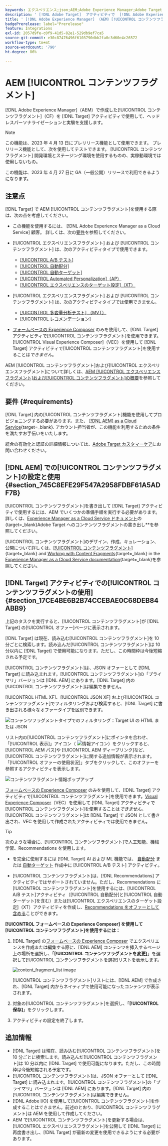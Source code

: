 ```yaml
---
keywords: エクスペリエンス;json;AEM;Adobe Experience Manager;Adobe Target への書き出し;コンテンツフラグメント;フラグメント;CF;cf;ヘッドレス;パーソナライゼーション;実験
description: ' [!DNL Adobe Target]  アクティビティで  [!DNL Adobe Experience Manager] [!UICONTROL  コンテンツフラグメント]を使用する方法について説明します。'
title: ' [!DNL Adobe Experience Manager] （AEM）[!UICONTROL コンテンツフラグメント]の使用方法?'
badgePrerelease: label="Prerelease"
feature: Integrations
exl-id: 2057d9fe-c0f9-41d5-82e1-529db9ef7ca5
source-git-commit: e30c87476496f6103790dbb2fa0c3d60e4c26572
workflow-type: tm+mt
source-wordcount: '790'
ht-degree: 86%

---
```


# AEM [!UICONTROL コンテンツフラグメント]

[!DNL Adobe Experience Manager]（AEM）で作成した[!UICONTROL コンテンツフラグメント]（CF）を [!DNL Target] アクティビティで使用して、ヘッドレスパーソナライゼーションと実験を支援します。

>[!NOTE]
>
>この機能は、2023 年 4 月 13 日にプレリリース機能として使用できます。 プレリリース機能として、次を使用してテストできます。 [!UICONTROL コンテンツフラグメント] 開発環境とステージング環境を使用するものの、実稼動環境では使用しないもの。
>
>この機能は、2023 年 4 月 27 日に GA（一般公開）リリースで利用できるようになります。

## 注意点

[!DNL Target] で AEM [!UICONTROL コンテンツフラグメント]を使用する際は、次の点を考慮してください。

* この機能を使用するには、 [!DNL Adobe Experience Manager as a Cloud Service] 顧客。 詳しくは、次の[要件](#section_AE6F0971E1574B3AA324003599B96E5A)を参照してください。
* [!UICONTROL エクスペリエンスフラグメント] および [!UICONTROL コンテンツフラグメント] は、次のアクティビティタイプで使用できます。

   * [[!UICONTROL A/B テスト]](/help/main/c-activities/t-test-ab/test-ab.md)
   * [[!UICONTROL 自動配分]](/help/main/c-activities/automated-traffic-allocation/automated-traffic-allocation.md)
   * [[!UICONTROL 自動ターゲット]](/help/main/c-activities/auto-target/auto-target-to-optimize.md)
   * [[!UICONTROL Automated Personalization]（AP）](/help/main/c-activities/t-automated-personalization/automated-personalization.md)
   * [[!UICONTROL エクスペリエンスのターゲット設定]（XT）](/help/main/c-activities/t-experience-target/experience-target.md)

* [!UICONTROL エクスペリエンスフラグメント] および [!UICONTROL コンテンツフラグメント] は、次のアクティビティタイプでは使用できません。

   * [[!UICONTROL 多変量分析テスト] （MVT）](/help/main/c-activities/c-multivariate-testing/multivariate-testing.md)
   * [[!UICONTROL レコメンデーション]](/help/main/c-recommendations/recommendations.md)

* [フォームベースの Experience Composer](/help/main/c-experiences/form-experience-composer.md) のみを使用して、[!DNL Target] アクティビティで[!UICONTROL コンテンツフラグメント]を使用できます。[!UICONTROL Visual Experience Composer]（VEC）を使用して [!DNL Target] アクティビティで[!UICONTROL コンテンツフラグメント]を使用することは&#x200B;*できません*。

AEM [!UICONTROL コンテンツフラグメント]および[!UICONTROL エクスペリエンスフラグメント]について詳しくは、[AEM [!UICONTROL エクスペリエンスフラグメント]および[!UICONTROL コンテンツフラグメント]の概要](/help/main/c-integrating-target-with-mac/aem/aem-experience-and-content-fragments.md)を参照してください。

## 要件 {#requirements}

[!DNL Target] 内の[!UICONTROL コンテンツフラグメント]機能を使用してプロビジョニングする必要があります。また、 [[!DNL AEM] as a Cloud Service](https://experienceleague.corp.adobe.com/docs/experience-manager-cloud-service.html){target=_blank}. アカウント担当者が、この機能を利用するための条件を満たすお手伝いをいたします。

統合の有効化と認証の詳細情報については、[Adobe Target カスタマーケア](/help/main/cmp-resources-and-contact-information.md#reference_ACA3391A00EF467B87930A450050077C)にお問い合わせください。

## [!DNL AEM] での[!UICONTROL コンテンツフラグメント]の設定と使用 {#section_745C8EFE29F547A2958FDBF61A5ADF7B}

[!UICONTROL コンテンツフラグメント]を書き出して [!DNL Target] アクティビティで使用するには、AEM でいくつかの準備手順を実行する必要があります。詳しくは、[Experience Manager as a Cloud Service ドキュメント](https://experienceleague.adobe.com/docs/experience-manager-cloud-service/content/sites/integrations/content-fragments-target.html?lang=ja)の {target=_blank}Adobe Target へのコンテンツフラグメントの書き出し&#x200B;**&#x200B;を参照してください。

[!UICONTROL コンテンツフラグメント]のデザイン、作成、キュレーション、公開について詳しくは、[[!UICONTROL コンテンツフラグメント]](https://experienceleague.adobe.com/docs/experience-manager-cloud-service/content/sites/authoring/fundamentals/content-fragments.html?lang=ja){target=_blank} and [Working with Content Fragments](https://experienceleague.adobe.com/docs/experience-manager-cloud-service/content/sites/administering/content-fragments/content-fragments.html?lang=ja){target=_blank} in the [Experience Manager as a Cloud Service documentation](https://experienceleague.adobe.com/docs/experience-manager-cloud-service/content/home.html?lang=ja){target=_blank}を参照してください。

## [!DNL Target] アクティビティでの[!UICONTROL コンテンツフラグメントの使用] {#section_17CE4BE6B2B74CCEBAE0C68DEB84ABB9}

上記のタスクを実行すると、[!UICONTROL コンテンツフラグメント]が [!DNL Target] の[!UICONTROL オファー]ページに表示されます。

[!DNL Target] は現在、読み込む[!UICONTROL コンテンツフラグメント]を 10 分ごとに検索します。読み込んだ[!UICONTROL コンテンツフラグメント]は 10 分以内に [!DNL Target] で使用可能になります。ただし、この時間枠は今後短縮される予定です。

[!UICONTROL コンテンツフラグメント]は、JSON オファーとして [!DNL Target] に読み込まれます。[!UICONTROL コンテンツフラグメント]の「プライマリ」バージョンは [!DNL AEM] にあります。[!DNL Target] 内の[!UICONTROL コンテンツフラグメント]は編集できません。

[!UICONTROL HTML XF]、[!UICONTROL JSON XF] および[!UICONTROL コンテンツフラグメント]でフィルタリングおよび検索すると、[!DNL Target] に書き出される様々なオファータイプを区別できます。

![コンテンツフラグメントタイプでのフィルタリング：Target UI の HTML または JSON](/help/main/c-integrating-target-with-mac/aem/assets/fragment-types.png)

リスト内の[!UICONTROL コンテンツフラグメント]にポインタを合わせ、「[!UICONTROL 表示]」アイコン（ ![情報アイコン](/help/main/c-integrating-target-with-mac/aem/assets/icon-info.png)）をクリックすると、[!UICONTROL AEM パス]や [!UICONTROL AEM ディープリンク]など、[!UICONTROL コンテンツフラグメント]に関する追加情報が表示されます。「[!UICONTROL オファーの使用状況]」タブをクリックして、このオファーを参照するアクティビティを表示します。

![コンテンツフラグメント情報ポップアップ](/help/main/c-integrating-target-with-mac/aem/assets/cf-info-popup.png)

[フォームベースの Experience Composer](/help/main/c-experiences/form-experience-composer.md) のみを使用して、[!DNL Target] アクティビティで[!UICONTROL コンテンツフラグメント]を使用できます。[Visual Experience Composer](/help/main/c-experiences/c-visual-experience-composer/visual-experience-composer.md)（VEC）を使用して [!DNL Target] アクティビティで[!UICONTROL コンテンツフラグメント]を使用することは&#x200B;*できません*。[!UICONTROL コンテンツフラグメント]は [!DNL Target] で JSON として書き出され、VEC を使用して作成されたアクティビティでは使用できません。

>[!TIP]
>
>次のような場合に、[!UICONTROL コンテンツフラグメント]で人工知能、機械学習、Recommendations を使用します。
>
>* を完全に使用するには [!DNL Target] AI および ML 機能では、 [自動配分](/help/main/c-activities/automated-traffic-allocation/automated-traffic-allocation.md#concept_A1407678796B4C569E94CBA8A9F7F5D4) または [自動ターゲット](/help/main/c-activities/auto-target/auto-target-to-optimize.md) 作成中に [!UICONTROL A/B テスト] アクティビティ。
>
>* [!UICONTROL コンテンツフラグメント]は、[!DNL Recommendations] アクティビティではサポートされていません。ただし、Recommendations に[!UICONTROL コンテンツフラグメント]を使用するには、[!UICONTROL A/B テスト]アクティビティ（[!UICONTROL 自動配分]と[!UICONTROL 自動ターゲット]を含む）または[!UICONTROL エクスペリエンスのターゲット設定]（XT）アクティビティを作成し、[Recommendations をオファーとして含める](/help/main/c-recommendations/recommendations-as-an-offer.md)ことができます。


**[!UICONTROL フォームベースの Experience Composer] を使用して[!UICONTROL コンテンツフラグメント]を使用するには：**

1. [!DNL Target] の[フォームベースの Experience Composer](/help/main/c-experiences/form-experience-composer.md#task_FAC842A6535045B68B4C1AD3E657E56E) でエクスペリエンスを作成または編集する際に、[!DNL AEM] コンテンツを挿入するページ上の場所を選択し、「**[!UICONTROL コンテンツフラグメントを変更]**」を選択して[!UICONTROL コンテンツフラグメントを選択]リストを表示します。

   ![content_fragment_list image](/help/main/c-integrating-target-with-mac/aem/assets/choose-content-fragment.png)

   [!UICONTROL コンテンツフラグメント]リストには、[!DNL AEM] で作成され、[!DNL Target] 内からネイティブで使用可能になったコンテンツが表示されます。

1. 対象の[!UICONTROL コンテンツフラグメント]を選択し、「**[!UICONTROL 保存]**」をクリックします。
1. アクティビティの設定を終了します。

## 追加情報

* [!DNL Target] は現在、読み込む[!UICONTROL コンテンツフラグメント]を 10 分ごとに検索します。読み込んだ[!UICONTROL コンテンツフラグメント]は 10 分以内に [!DNL Target] で使用可能になります。ただし、この時間枠は今後短縮される予定です。
* [!UICONTROL コンテンツフラグメント]は、JSON オファーとして [!DNL Target] に読み込まれます。[!UICONTROL コンテンツフラグメント]の「プライマリ」バージョンは [!DNL AEM] にあります。[!DNL Target] 内の[!UICONTROL コンテンツフラグメント]は編集できません。
* [!DNL Adobe I/O] を使用して[!UICONTROL コンテンツフラグメント]を作成することはできません。前述のとおり、[!UICONTROL コンテンツフラグメント]は AEM を使用して作成してください。
* AEM で[!UICONTROL コンテンツフラグメント]を更新する場合は、[!UICONTROL エクスペリエンスフラグメント]を公開して [!DNL Target] に再度書き出し、[!DNL Target] が最新の変更を使用できるようにする必要があります。
